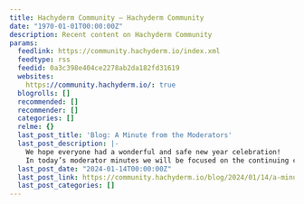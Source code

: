 ```yaml
---
title: Hachyderm Community – Hachyderm Community
date: "1970-01-01T00:00:00Z"
description: Recent content on Hachyderm Community
params:
  feedlink: https://community.hachyderm.io/index.xml
  feedtype: rss
  feedid: 0a3c398e404ce2278ab2da182fd31619
  websites:
    https://community.hachyderm.io/: true
  blogrolls: []
  recommended: []
  recommender: []
  categories: []
  relme: {}
  last_post_title: 'Blog: A Minute from the Moderators'
  last_post_description: |-
    We hope everyone had a wonderful and safe new year celebration!
    In today’s moderator minutes we will be focused on the continuing conversations around Threads and how Hachyderm moderation is
  last_post_date: "2024-01-14T00:00:00Z"
  last_post_link: https://community.hachyderm.io/blog/2024/01/14/a-minute-from-the-moderators/
  last_post_categories: []
---
```

